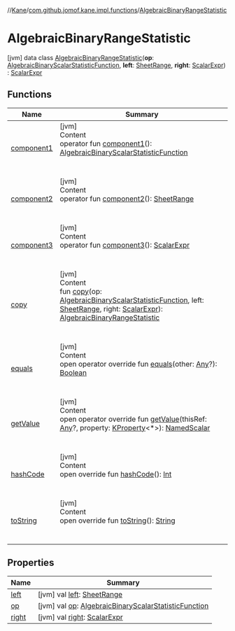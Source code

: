 //[Kane](../../index.md)/[com.github.jomof.kane.impl.functions](../index.md)/[AlgebraicBinaryRangeStatistic](index.md)



# AlgebraicBinaryRangeStatistic  
 [jvm] data class [AlgebraicBinaryRangeStatistic](index.md)(**op**: [AlgebraicBinaryScalarStatisticFunction](../-algebraic-binary-scalar-statistic-function/index.md), **left**: [SheetRange](../../com.github.jomof.kane.impl.sheet/-sheet-range/index.md), **right**: [ScalarExpr](../../com.github.jomof.kane/-scalar-expr/index.md)) : [ScalarExpr](../../com.github.jomof.kane/-scalar-expr/index.md)   


## Functions  
  
|  Name|  Summary| 
|---|---|
| <a name="com.github.jomof.kane.impl.functions/AlgebraicBinaryRangeStatistic/component1/#/PointingToDeclaration/"></a>[component1](component1.md)| <a name="com.github.jomof.kane.impl.functions/AlgebraicBinaryRangeStatistic/component1/#/PointingToDeclaration/"></a>[jvm]  <br>Content  <br>operator fun [component1](component1.md)(): [AlgebraicBinaryScalarStatisticFunction](../-algebraic-binary-scalar-statistic-function/index.md)  <br><br><br>
| <a name="com.github.jomof.kane.impl.functions/AlgebraicBinaryRangeStatistic/component2/#/PointingToDeclaration/"></a>[component2](component2.md)| <a name="com.github.jomof.kane.impl.functions/AlgebraicBinaryRangeStatistic/component2/#/PointingToDeclaration/"></a>[jvm]  <br>Content  <br>operator fun [component2](component2.md)(): [SheetRange](../../com.github.jomof.kane.impl.sheet/-sheet-range/index.md)  <br><br><br>
| <a name="com.github.jomof.kane.impl.functions/AlgebraicBinaryRangeStatistic/component3/#/PointingToDeclaration/"></a>[component3](component3.md)| <a name="com.github.jomof.kane.impl.functions/AlgebraicBinaryRangeStatistic/component3/#/PointingToDeclaration/"></a>[jvm]  <br>Content  <br>operator fun [component3](component3.md)(): [ScalarExpr](../../com.github.jomof.kane/-scalar-expr/index.md)  <br><br><br>
| <a name="com.github.jomof.kane.impl.functions/AlgebraicBinaryRangeStatistic/copy/#com.github.jomof.kane.impl.functions.AlgebraicBinaryScalarStatisticFunction#com.github.jomof.kane.impl.sheet.SheetRange#com.github.jomof.kane.ScalarExpr/PointingToDeclaration/"></a>[copy](copy.md)| <a name="com.github.jomof.kane.impl.functions/AlgebraicBinaryRangeStatistic/copy/#com.github.jomof.kane.impl.functions.AlgebraicBinaryScalarStatisticFunction#com.github.jomof.kane.impl.sheet.SheetRange#com.github.jomof.kane.ScalarExpr/PointingToDeclaration/"></a>[jvm]  <br>Content  <br>fun [copy](copy.md)(op: [AlgebraicBinaryScalarStatisticFunction](../-algebraic-binary-scalar-statistic-function/index.md), left: [SheetRange](../../com.github.jomof.kane.impl.sheet/-sheet-range/index.md), right: [ScalarExpr](../../com.github.jomof.kane/-scalar-expr/index.md)): [AlgebraicBinaryRangeStatistic](index.md)  <br><br><br>
| <a name="kotlin/Any/equals/#kotlin.Any?/PointingToDeclaration/"></a>[equals](../../com.github.jomof.kane.impl.types/-double-algebraic-type/index.md#%5Bkotlin%2FAny%2Fequals%2F%23kotlin.Any%3F%2FPointingToDeclaration%2F%5D%2FFunctions%2F-1386623462)| <a name="kotlin/Any/equals/#kotlin.Any?/PointingToDeclaration/"></a>[jvm]  <br>Content  <br>open operator override fun [equals](../../com.github.jomof.kane.impl.types/-double-algebraic-type/index.md#%5Bkotlin%2FAny%2Fequals%2F%23kotlin.Any%3F%2FPointingToDeclaration%2F%5D%2FFunctions%2F-1386623462)(other: [Any](https://kotlinlang.org/api/latest/jvm/stdlib/kotlin/-any/index.html)?): [Boolean](https://kotlinlang.org/api/latest/jvm/stdlib/kotlin/-boolean/index.html)  <br><br><br>
| <a name="com.github.jomof.kane.impl.functions/AlgebraicBinaryRangeStatistic/getValue/#kotlin.Any?#kotlin.reflect.KProperty[*]/PointingToDeclaration/"></a>[getValue](get-value.md)| <a name="com.github.jomof.kane.impl.functions/AlgebraicBinaryRangeStatistic/getValue/#kotlin.Any?#kotlin.reflect.KProperty[*]/PointingToDeclaration/"></a>[jvm]  <br>Content  <br>open operator override fun [getValue](get-value.md)(thisRef: [Any](https://kotlinlang.org/api/latest/jvm/stdlib/kotlin/-any/index.html)?, property: [KProperty](https://kotlinlang.org/api/latest/jvm/stdlib/kotlin.reflect/-k-property/index.html)<*>): [NamedScalar](../../com.github.jomof.kane.impl/-named-scalar/index.md)  <br><br><br>
| <a name="kotlin/Any/hashCode/#/PointingToDeclaration/"></a>[hashCode](../../com.github.jomof.kane.impl.types/-double-algebraic-type/index.md#%5Bkotlin%2FAny%2FhashCode%2F%23%2FPointingToDeclaration%2F%5D%2FFunctions%2F-1386623462)| <a name="kotlin/Any/hashCode/#/PointingToDeclaration/"></a>[jvm]  <br>Content  <br>open override fun [hashCode](../../com.github.jomof.kane.impl.types/-double-algebraic-type/index.md#%5Bkotlin%2FAny%2FhashCode%2F%23%2FPointingToDeclaration%2F%5D%2FFunctions%2F-1386623462)(): [Int](https://kotlinlang.org/api/latest/jvm/stdlib/kotlin/-int/index.html)  <br><br><br>
| <a name="com.github.jomof.kane.impl.functions/AlgebraicBinaryRangeStatistic/toString/#/PointingToDeclaration/"></a>[toString](to-string.md)| <a name="com.github.jomof.kane.impl.functions/AlgebraicBinaryRangeStatistic/toString/#/PointingToDeclaration/"></a>[jvm]  <br>Content  <br>open override fun [toString](to-string.md)(): [String](https://kotlinlang.org/api/latest/jvm/stdlib/kotlin/-string/index.html)  <br><br><br>


## Properties  
  
|  Name|  Summary| 
|---|---|
| <a name="com.github.jomof.kane.impl.functions/AlgebraicBinaryRangeStatistic/left/#/PointingToDeclaration/"></a>[left](left.md)| <a name="com.github.jomof.kane.impl.functions/AlgebraicBinaryRangeStatistic/left/#/PointingToDeclaration/"></a> [jvm] val [left](left.md): [SheetRange](../../com.github.jomof.kane.impl.sheet/-sheet-range/index.md)   <br>
| <a name="com.github.jomof.kane.impl.functions/AlgebraicBinaryRangeStatistic/op/#/PointingToDeclaration/"></a>[op](op.md)| <a name="com.github.jomof.kane.impl.functions/AlgebraicBinaryRangeStatistic/op/#/PointingToDeclaration/"></a> [jvm] val [op](op.md): [AlgebraicBinaryScalarStatisticFunction](../-algebraic-binary-scalar-statistic-function/index.md)   <br>
| <a name="com.github.jomof.kane.impl.functions/AlgebraicBinaryRangeStatistic/right/#/PointingToDeclaration/"></a>[right](right.md)| <a name="com.github.jomof.kane.impl.functions/AlgebraicBinaryRangeStatistic/right/#/PointingToDeclaration/"></a> [jvm] val [right](right.md): [ScalarExpr](../../com.github.jomof.kane/-scalar-expr/index.md)   <br>


